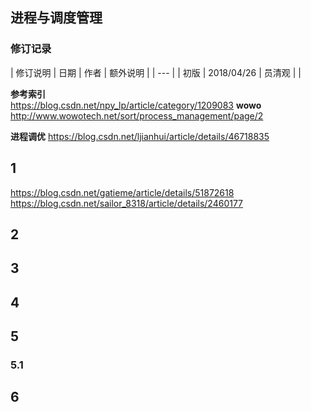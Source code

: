 ## 进程与调度管理

###  修订记录
| 修订说明 | 日期 | 作者 | 额外说明 |
| --- |
| 初版 | 2018/04/26 | 员清观 |  |

**参考索引**<br>
https://blog.csdn.net/npy_lp/article/category/1209083
**wowo**<br>
http://www.wowotech.net/sort/process_management/page/2

**进程调优**
https://blog.csdn.net/ljianhui/article/details/46718835

## 1

https://blog.csdn.net/gatieme/article/details/51872618
https://blog.csdn.net/sailor_8318/article/details/2460177

## 2

## 3

## 4

## 5
### 5.1

## 6
